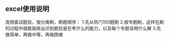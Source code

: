 ## excel使用说明
高频面试题目，按分类刷，刷题顺序：
1.先从热门100题刷
2.按专题刷，这样在刷的过程中就能锻炼出识别题目是在考什么的能力，以及每个专题该用什么解
3.先做简单，再做中等，再做困难
